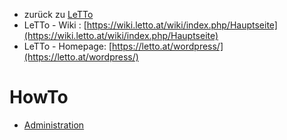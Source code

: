 * zurück zu [LeTTo](../)
* LeTTo - Wiki : [https://wiki.letto.at/wiki/index.php/Hauptseite](https://wiki.letto.at/wiki/index.php/Hauptseite)
* LeTTo - Homepage: [https://letto.at/wordpress/](https://letto.at/wordpress/)

# HowTo
* [Administration](./admin)

